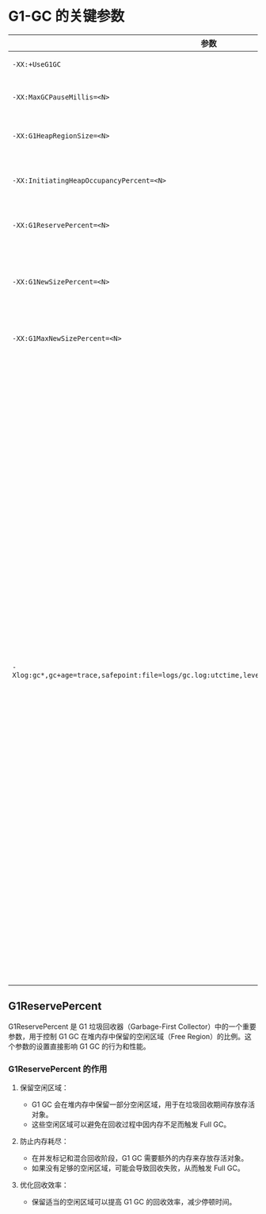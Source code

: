 # G1-GC 的关键参数
| 参数 | 描述 |
|------|------|
| `-XX:+UseG1GC` | 启用G1垃圾回收器。 |
| `-XX:MaxGCPauseMillis=<N>` | 设置最大停顿时间目标（默认200ms）。 |
| `-XX:G1HeapRegionSize=<N>` | 设置区域大小（1MB到32MB）。 |
| `-XX:InitiatingHeapOccupancyPercent=<N>` | 设置触发并发标记周期的堆占用百分比（默认45%）。 |
| `-XX:G1ReservePercent=<N>` | 设置空闲区域保留百分比（默认10%）。 |
| `-XX:G1NewSizePercent=<N>` | 设置年轻代最小占比（默认5%）。`<N>` 是一个百分比值，范围通常是 0 到 50。,默认10% |
| `-XX:G1MaxNewSizePercent=<N>` | 设置年轻代最大占比（默认60%）。 |
| `-Xlog:gc*,gc+age=trace,safepoint:file=logs/gc.log:utctime,level,pid,tags:filecount=32,filesize=64m`|-Xlog 日志框架（JDK 9+ 引入的 Unified Logging）来详细记录 G1 垃圾回收器的日志信息 <br/> 1. gc* : 记录所有 gc 标签的日志（包括 gc、gc+heap、gc+stats 等子标签），* 是通配符。<br/>2.gc+age=trace: 专门记录对象年龄（Age）相关的详细日志，级别为 trace（最详细级别）。 <br/>3. safepoint: 记录安全点（Safepoint）事件的日志。<br/> 4. file=logs/gc.log: 将日志输出到文件 logs/gc.log（相对路径基于 JVM 启动目录）。<br/>5. 日志格式（Decorators）: utctime: 每条日志前添加 UTC 时间戳。;level:显示日志级别（如 info、debug、trace）。;pid:显示 JVM 进程 ID。;tags:显示日志对应的标签（如 [gc,heap]）。;<br/>6.日志文件管理:  filecount=32: 最多保留 32 个历史日志文件（滚动归档时使用）; filesize=64m:单个日志文件达到 64MB 时触发滚动（创建新文件）。|

## G1ReservePercent 
G1ReservePercent 是 G1 垃圾回收器（Garbage-First Collector）中的一个重要参数，用于控制 G1 GC 在堆内存中保留的空闲区域（Free Region）的比例。这个参数的设置直接影响 G1 GC 的行为和性能。

### G1ReservePercent 的作用
1. 保留空闲区域：
    - G1 GC 会在堆内存中保留一部分空闲区域，用于在垃圾回收期间存放存活对象。
    - 这些空闲区域可以避免在回收过程中因内存不足而触发 Full GC。

2. 防止内存耗尽：
    - 在并发标记和混合回收阶段，G1 GC 需要额外的内存来存放存活对象。
    - 如果没有足够的空闲区域，可能会导致回收失败，从而触发 Full GC。

3. 优化回收效率：
    - 保留适当的空闲区域可以提高 G1 GC 的回收效率，减少停顿时间。
